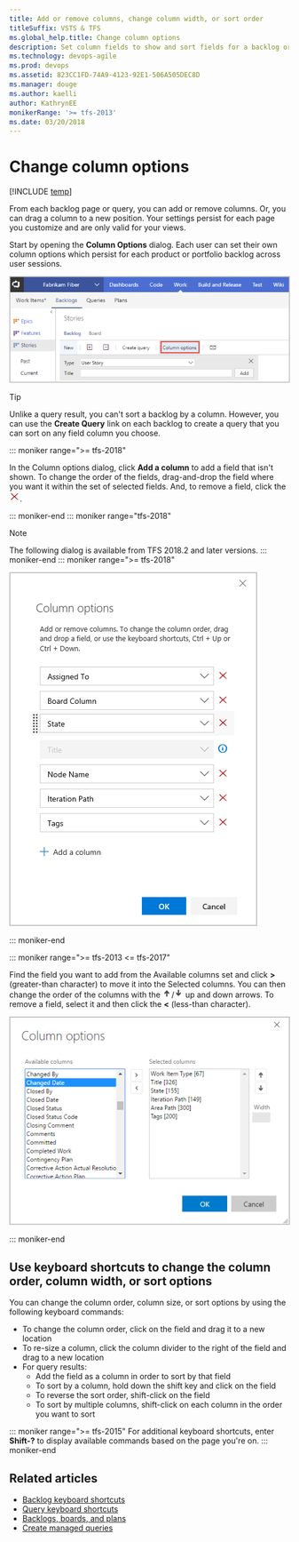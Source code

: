 ```yaml
---
title: Add or remove columns, change column width, or sort order 
titleSuffix: VSTS & TFS
ms.global_help.title: Change column options
description: Set column fields to show and sort fields for a backlog or query in Visual Studio Team Services or Team Foundation Server 
ms.technology: devops-agile
ms.prod: devops
ms.assetid: 823CC1FD-74A9-4123-92E1-506A505DEC8D
ms.manager: douge
ms.author: kaelli
author: KathrynEE
monikerRange: '>= tfs-2013'
ms.date: 03/20/2018
---
```




# Change column options 

[!INCLUDE [temp](../_shared/version-vsts-tfs-all-versions.md)]

<a id="column-options">  </a>

From each backlog page or query, you can add or remove columns. Or, you can drag a column to a new position. Your settings persist for each page you customize and are only valid for your views.    

Start by opening the **Column Options** dialog. Each user can set their own column options which persist for each product or portfolio backlog across user sessions.    

<img src="_img/set-column-open-dialog-s125.png" alt="Open column options" style="border: 1px solid #C3C3C3;" /> 

> [!TIP]    
> Unlike a query result, you can't sort a backlog by a column. However, you can use the **Create Query** link on each backlog to create a query that you can sort on any field column you choose.


::: moniker range=">= tfs-2018"

In the Column options dialog, click **Add a column** to add a field that isn't shown. To change the order of the fields, drag-and-drop the field where you want it within the set of selected fields. And, to remove a field, click the ![delete icon](../_img/icons/delete_icon.png).

::: moniker-end
::: moniker range="tfs-2018"
> [!NOTE]    
> The following dialog is available from TFS 2018.2 and later versions. 
::: moniker-end
::: moniker range=">= tfs-2018"
<img src="_img/set-column-options-s125.png" alt="Column options dialog, VSTS" style="border: 1px solid #C3C3C3;" /> 

::: moniker-end

::: moniker range=">= tfs-2013 <= tfs-2017"

Find the field you want to add from the Available columns set and click **>** (greater-than character) to move it into the Selected columns. You can then change the order of the columns with the ![up arrow](../_img/icons/Arrow_Up.png)/![down arrow](../_img/icons/Arrow_Down.png) up and down arrows. To remove a field, select it and then click the **<** (less-than character).  
 
<img src="_img/b-vs-b-column-options.png" alt="Column options dialog, TFS" style="border: 1px solid #C3C3C3;" /> 

::: moniker-end

## Use keyboard shortcuts to change the column order, column width, or sort options

You can change the column order, column size, or sort options by using the following keyboard commands:
- To change the column order, click on the field and drag it to a new location
- To re-size a column, click the column divider to the right of the field and drag to a new location  
- For query results:
	- Add the field as a column in order to sort by that field 
	- To sort by a column, hold down the shift key and click on the field
	- To reverse the sort order, shift-click on the field 
	- To sort by multiple columns, shift-click on each column in the order you want to sort   

::: moniker range=">= tfs-2015"
For additional keyboard shortcuts, enter **Shift-?** to display available commands based on the page you're on. 
::: moniker-end

## Related articles

- [Backlog keyboard shortcuts](backlogs-keyboard-shortcuts.md)  
- [Query keyboard shortcuts](../queries/queries-keyboard-shortcuts.md)
- [Backlogs, boards, and plans](backlogs-boards-plans.md)   
- [Create managed queries](../queries/using-queries.md)